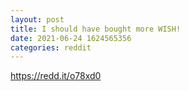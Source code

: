 ```yaml
--- 
layout: post 
title: I should have bought more WISH! 
date: 2021-06-24 1624565356 
categories: reddit 
--- 
```

https://redd.it/o78xd0